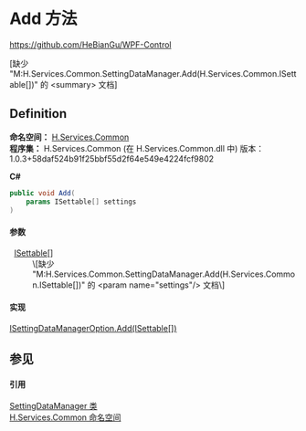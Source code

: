 # Add 方法
https://github.com/HeBianGu/WPF-Control

\[缺少 "M:H.Services.Common.SettingDataManager.Add(H.Services.Common.ISettable[])" 的 &lt;summary&gt; 文档\]



## Definition
**命名空间：** <a href="b9cdd84f-6623-a51a-f53b-465103ced202">H.Services.Common</a>  
**程序集：** H.Services.Common (在 H.Services.Common.dll 中) 版本：1.0.3+58daf524b91f25bbf55d2f64e549e4224fcf9802

**C#**
``` C#
public void Add(
	params ISettable[] settings
)
```



#### 参数
<dl><dt>  <a href="f71c8875-252b-383d-f889-640e23500533">ISettable</a>[]</dt><dd>\[缺少 "M:H.Services.Common.SettingDataManager.Add(H.Services.Common.ISettable[])" 的 &lt;param name="settings"/&gt; 文档\]</dd></dl>

#### 实现
<a href="4259cc51-4157-ed52-c5b2-48d84e3c9d44">ISettingDataManagerOption.Add(ISettable[])</a>  


## 参见


#### 引用
<a href="540efac3-344f-57b3-c854-02c248546876">SettingDataManager 类</a>  
<a href="b9cdd84f-6623-a51a-f53b-465103ced202">H.Services.Common 命名空间</a>  
